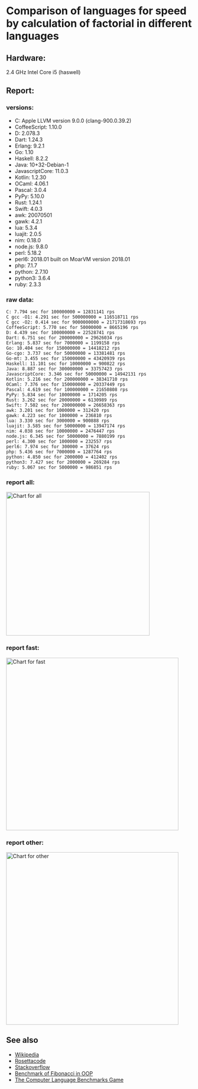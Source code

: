 Comparison of languages for speed by calculation of factorial in different languages
====================================================================================

Hardware:
---------
2.4 GHz Intel Core i5 (haswell)

Report:
-------
### versions:

  * C: Apple LLVM version 9.0.0 (clang-900.0.39.2)
  * CoffeeScript: 1.10.0
  * D: 2.078.3
  * Dart: 1.24.3
  * Erlang: 9.2.1
  * Go: 1.10
  * Haskell: 8.2.2
  * Java: 10+32-Debian-1
  * JavascriptCore: 11.0.3
  * Kotlin: 1.2.30
  * OCaml: 4.06.1
  * Pascal: 3.0.4
  * PyPy: 5.10.0
  * Rust: 1.24.1
  * Swift: 4.0.3
  * awk: 20070501
  * gawk: 4.2.1
  * lua: 5.3.4
  * luajit: 2.0.5
  * nim: 0.18.0
  * node.js: 9.8.0
  * perl: 5.18.2
  * perl6: 2018.01 built on MoarVM version 2018.01
  * php: 7.1.7
  * python: 2.7.10
  * python3: 3.6.4
  * ruby: 2.3.3


### raw data:

    C: 7.794 sec for 100000000 = 12831141 rps
    C gcc -O1: 4.291 sec for 500000000 = 116518711 rps
    C gcc -O2: 0.414 sec for 9000000000 = 21717318693 rps
    CoffeeScript: 5.770 sec for 50000000 = 8665196 rps
    D: 4.439 sec for 100000000 = 22528741 rps
    Dart: 6.751 sec for 200000000 = 29626034 rps
    Erlang: 5.837 sec for 7000000 = 1199158 rps
    Go: 10.404 sec for 150000000 = 14418212 rps
    Go-cgo: 3.737 sec for 50000000 = 13381481 rps
    Go-mt: 3.455 sec for 150000000 = 43420939 rps
    Haskell: 11.101 sec for 10000000 = 900822 rps
    Java: 8.887 sec for 300000000 = 33757423 rps
    JavascriptCore: 3.346 sec for 50000000 = 14942131 rps
    Kotlin: 5.216 sec for 200000000 = 38341710 rps
    OCaml: 7.376 sec for 150000000 = 20337449 rps
    Pascal: 4.619 sec for 100000000 = 21650808 rps
    PyPy: 5.834 sec for 10000000 = 1714205 rps
    Rust: 3.262 sec for 20000000 = 6130989 rps
    Swift: 7.502 sec for 200000000 = 26658363 rps
    awk: 3.201 sec for 1000000 = 312420 rps
    gawk: 4.223 sec for 1000000 = 236810 rps
    lua: 3.330 sec for 3000000 = 900888 rps
    luajit: 3.585 sec for 50000000 = 13947174 rps
    nim: 4.038 sec for 10000000 = 2476447 rps
    node.js: 6.345 sec for 50000000 = 7880199 rps
    perl: 4.300 sec for 1000000 = 232557 rps
    perl6: 7.974 sec for 300000 = 37624 rps
    php: 5.436 sec for 7000000 = 1287764 rps
    python: 4.850 sec for 2000000 = 412402 rps
    python3: 7.427 sec for 2000000 = 269284 rps
    ruby: 5.067 sec for 5000000 = 986851 rps


### report all:

<img alt="Chart for all" width="388" src="https://chart.googleapis.com/chart?cht=bhs&chs=582x515&chd=t%3A116518710%2C43420938%2C38341709%2C33757422%2C29626034%2C26658363%2C22528740%2C21650807%2C20337449%2C14942130%2C14418211%2C13947173%2C13381480%2C12831141%2C8665196%2C7880198%2C6130988%2C2476447%2C1714204%2C1287764%2C1199158%2C986851%2C900888%2C900822%2C412402%2C312420%2C269284%2C236810%2C232556&chco=4d89f9&chbh=12&chds=0,116518710.819273&chxt=x,y,r&chxl=1%3A%7Cperl%7Cgawk%7Cpython3%7Cawk%7Cpython%7CHaskell%7Clua%7Cruby%7CErlang%7Cphp%7CPyPy%7Cnim%7CRust%7Cnode.js%7CCoffeeScript%7CC%7CGo-cgo%7Cluajit%7CGo%7CJavascriptCore%7COCaml%7CPascal%7CD%7CSwift%7CDart%7CJava%7CKotlin%7CGo-mt%7CC%20gcc%20-O1%7C2%3A%7C232556%20rps%7C236810%20rps%7C269284%20rps%7C312420%20rps%7C412402%20rps%7C900822%20rps%7C900888%20rps%7C986851%20rps%7C1199158%20rps%7C1287764%20rps%7C1714204%20rps%7C2476447%20rps%7C6130988%20rps%7C7880198%20rps%7C8665196%20rps%7C12831141%20rps%7C13381480%20rps%7C13947173%20rps%7C14418211%20rps%7C14942130%20rps%7C20337449%20rps%7C21650807%20rps%7C22528740%20rps%7C26658363%20rps%7C29626034%20rps%7C33757422%20rps%7C38341709%20rps%7C43420938%20rps%7C116518710%20rps%7C0%3A%7C0%20%25%7C10%20%25%7C20%20%25%7C30%20%25%7C40%20%25%7C50%20%25%7C60%20%25%7C70%20%25%7C80%20%25%7C90%20%25%7C100%20%25">

### report fast:

<img alt="Chart for fast" width="466" src="https://chart.googleapis.com/chart?cht=bhs&chs=700x328&chd=t%3A116518710%2C43420938%2C38341709%2C33757422%2C29626034%2C26658363%2C22528740%2C21650807%2C20337449%2C14942130%2C14418211%2C13947173%2C13381480%2C12831141%2C8665196%2C7880198%2C6130988%2C2476447&chco=4d89f9&chbh=12&chds=0,116518710.819273&chxt=x,y,r&chxl=1%3A%7Cnim%7CRust%7Cnode.js%7CCoffeeScript%7CC%7CGo-cgo%7Cluajit%7CGo%7CJavascriptCore%7COCaml%7CPascal%7CD%7CSwift%7CDart%7CJava%7CKotlin%7CGo-mt%7CC%20gcc%20-O1%7C2%3A%7C2476447%20rps%7C6130988%20rps%7C7880198%20rps%7C8665196%20rps%7C12831141%20rps%7C13381480%20rps%7C13947173%20rps%7C14418211%20rps%7C14942130%20rps%7C20337449%20rps%7C21650807%20rps%7C22528740%20rps%7C26658363%20rps%7C29626034%20rps%7C33757422%20rps%7C38341709%20rps%7C43420938%20rps%7C116518710%20rps%7C0%3A%7C0%20%25%7C10%20%25%7C20%20%25%7C30%20%25%7C40%20%25%7C50%20%25%7C60%20%25%7C70%20%25%7C80%20%25%7C90%20%25%7C100%20%25">

### report other:

<img alt="Chart for other" width="466" src="https://chart.googleapis.com/chart?cht=bhs&chs=700x209&chd=t%3A1714204%2C1287764%2C1199158%2C986851%2C900888%2C900822%2C412402%2C312420%2C269284%2C236810%2C232556&chco=4d89f9&chbh=12&chds=0,1714204.61771411&chxt=x,y,r&chxl=1%3A%7Cperl%7Cgawk%7Cpython3%7Cawk%7Cpython%7CHaskell%7Clua%7Cruby%7CErlang%7Cphp%7CPyPy%7C2%3A%7C232556%20rps%7C236810%20rps%7C269284%20rps%7C312420%20rps%7C412402%20rps%7C900822%20rps%7C900888%20rps%7C986851%20rps%7C1199158%20rps%7C1287764%20rps%7C1714204%20rps%7C0%3A%7C0%20%25%7C10%20%25%7C20%20%25%7C30%20%25%7C40%20%25%7C50%20%25%7C60%20%25%7C70%20%25%7C80%20%25%7C90%20%25%7C100%20%25">



See also
--------

  * [Wikipedia](http://en.wikipedia.org/wiki/Factorial)
  * [Rosettacode](http://rosettacode.org/wiki/Factorial)
  * [Stackoverflow](http://stackoverflow.com/questions/23930/factorial-algorithms-in-different-languages)
  * [Benchmark of Fibonacci in OOP](https://github.com/Balancer/benchmarks-fib-obj)
  * [The Computer Language Benchmarks Game](http://benchmarksgame.alioth.debian.org)
